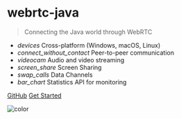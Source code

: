 # webrtc-java

> Connecting the Java world through WebRTC

<ul class="features-list">
  <li class="feature-list-item">
    <i class="material-icons feature-icon">devices</i>
    <span class="feature-text">Cross-platform (Windows, macOS, Linux)</span>
  </li>
  <li class="feature-list-item">
    <i class="material-icons feature-icon">connect_without_contact</i>
    <span class="feature-text">Peer-to-peer communication</span>
  </li>
  <li class="feature-list-item">
    <i class="material-icons feature-icon">videocam</i>
    <span class="feature-text">Audio and video streaming</span>
  </li>
  <li class="feature-list-item">
    <i class="material-icons feature-icon">screen_share</i>
    <span class="feature-text">Screen Sharing</span>
  </li>
  <li class="feature-list-item">
    <i class="material-icons feature-icon">swap_calls</i>
    <span class="feature-text">Data Channels</span>
  </li>
  <li class="feature-list-item">
    <i class="material-icons feature-icon">bar_chart</i>
    <span class="feature-text">Statistics API for monitoring</span>
  </li>
</ul>

<div class="buttons">
  <a href="https://github.com/devopvoid/webrtc-java" target="_blank"><span>GitHub</span></a>
  <a href="#/README"><span>Get Started</span></a>
</div>

<!-- Background color -->
![color](#ffffff)